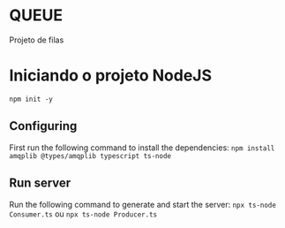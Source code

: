 # QUEUE

Projeto de filas

# Iniciando o projeto NodeJS

`npm init -y`

## Configuring

First run the following command to install the dependencies:
`npm install amqplib @types/amqplib typescript ts-node`

## Run server

Run the following command to generate and start the server:
`npx ts-node Consumer.ts` ou `npx ts-node Producer.ts`

